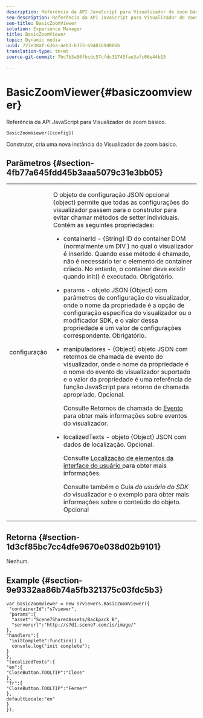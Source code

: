 ```yaml
---
description: Referência da API JavaScript para Visualizador de zoom básico.
seo-description: Referência da API JavaScript para Visualizador de zoom básico.
seo-title: BasicZoomViewer
solution: Experience Manager
title: BasicZoomViewer
topic: Dynamic media
uuid: 727e38af-636a-4eb3-b373-6940169d006b
translation-type: tm+mt
source-git-commit: 7bc7b3a86fbcdc57cfdc31745fae3afc06e44b15

---
```



# BasicZoomViewer{#basiczoomviewer}

Referência da API JavaScript para Visualizador de zoom básico.

`BasicZoomViewer([config])`

Construtor, cria uma nova instância do Visualizador de zoom básico.

## Parâmetros {#section-4fb77a645fdd45b3aaa5079c31e3bb05}

<table id="table_896DFF34A68A403DB93A6D597461A573"> 
 <tbody> 
  <tr> 
   <td colname="col1"> <p> <span class="codeph"> <span class="varname"> configuração </span></span> </p> </td> 
   <td colname="col2"> <p> <span class="codeph"> O objeto de configuração JSON opcional {object} </span> permite que todas as configurações do visualizador passem para o construtor para evitar chamar métodos de setter individuais. Contém as seguintes propriedades: </p> <p> 
     <ul id="ul_789DBD5B72ED4C80B685455B0D59494D"> 
      <li id="li_28FDCB53E4AD4097A51F21B876C18FB1"> <p> <span class="codeph"> containerId </span> - <span class="codeph"> {String} </span> ID do container DOM (normalmente um <span class="codeph"> DIV </span>) no qual o visualizador é inserido. Quando esse método é chamado, não é necessário ter o elemento de container criado. No entanto, o container deve existir quando <span class="codeph"> init() </span> é executado. Obrigatório. </p> </li> 
      <li id="li_FDE00392DC1544ABBDD75F81EF814EF2"> <p> <span class="codeph"> params </span> - objeto JSON <span class="codeph"> {Object} </span> com parâmetros de configuração do visualizador, onde o nome da propriedade é a opção de configuração específica do visualizador ou o modificador SDK, e o valor dessa propriedade é um valor de configurações correspondente. Obrigatório. </p> </li> 
      <li id="li_C534D5091CDA4717BCC48E3EBBF09AB8"> <p> <span class="codeph"> manipuladores </span> - <span class="codeph"> {Object} </span> objeto JSON com retornos de chamada de evento do visualizador, onde o nome da propriedade é o nome do evento do visualizador suportado e o valor da propriedade é uma referência de função JavaScript para retorno de chamada apropriado. Opcional. </p> <p>Consulte Retornos de chamada do <a href="../../../c-html5-s7-aem-asset-viewers/c-html5-20-basic-zoom-viewer-about/c-html5-20-basic-zoom-viewer-event-callbacks.md#concept-8ba57cf86537401999514e1b221ec734" format="dita" scope="local"> Evento </a> para obter mais informações sobre eventos do visualizador. </p> </li> 
      <li id="li_528FE03845F847E08F964E38D6AB6E86"> <p> <span class="codeph"> localizedTexts </span> - objeto <span class="codeph"> {Object} </span> JSON com dados de localização. Opcional. </p> <p>Consulte <a href="../../../c-html5-s7-aem-asset-viewers/c-html5-20-basic-zoom-viewer-about/c-html5-20-basic-zoom-viewer-localization.md#concept-cbfc39344c494eb7b9f6a272cff0cc74" format="dita" scope="local"> Localização de elementos da interface do usuário </a> para obter mais informações. </p> <p> Consulte também o Guia <i>do usuário do SDK do</i> visualizador e o exemplo para obter mais informações sobre o conteúdo do objeto. Opcional </p> </li> 
     </ul> </p> </td> 
  </tr> 
 </tbody> 
</table>

## Retorna {#section-1d3cf85bc7cc4dfe9670e038d02b9101}

Nenhum.

## Example {#section-9e9332aa86b74a5fb321375c03fdc5b3}

```
var basicZoomViewer = new s7viewers.BasicZoomViewer({ 
 "containerId":"s7viewer", 
 "params":{ 
  "asset":"Scene7SharedAssets/Backpack_B", 
  "serverurl":"http://s7d1.scene7.com/is/image/" 
}, 
"handlers":{ 
 "initComplete":function() { 
  console.log("init complete"); 
} 
}, 
"localizedTexts":{ 
"en":{ 
"CloseButton.TOOLTIP":"Close" 
}, 
"fr":{ 
"CloseButton.TOOLTIP":"Fermer" 
}, 
defaultLocale:"en" 
} 
});
```

